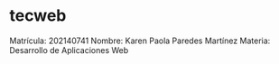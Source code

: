 # tecweb
Matrícula:	202140741
Nombre:		Karen Paola Paredes Martínez
Materia:	Desarrollo de Aplicaciones Web
